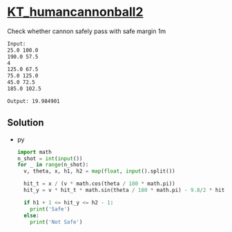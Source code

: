 # [KT_humancannonball2](https://open.kattis.com/problems/humancannonball2)

Check whether cannon safely pass with safe margin 1m

```txt
Input:
25.0 100.0
190.0 57.5
4
125.0 67.5
75.0 125.0
45.0 72.5
185.0 102.5

Output: 19.984901
```

## Solution

* py

  ```py
  import math
  n_shot = int(input())
  for _ in range(n_shot):
    v, theta, x, h1, h2 = map(float, input().split())

    hit_t = x / (v * math.cos(theta / 180 * math.pi))
    hit_y = v * hit_t * math.sin(theta / 180 * math.pi) - 9.8/2 * hit_t ** 2

    if h1 + 1 <= hit_y <= h2 - 1:
      print('Safe')
    else:
      print('Not Safe')
  ```
